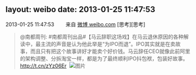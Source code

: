 layout: weibo
date: 2013-01-25 11:47:53
---
2013-01-25 11:47:53  &nbsp;&nbsp;&nbsp;&nbsp;&nbsp;&nbsp; 来自 <a href="http://weibo.com/" rel="nofollow">微博 weibo.com</a>
[思考][思考]
>  @南都周刊: #南都周刊出品#【马云辞职这场戏】在马云退休原因的各种解读中，最主流的声音是认为他此举是“为IPO而退”。IPO其实就是在卖故事，而且只有把这个故事讲好才能卖个好价钱。马云辞任CEO就像此前阿里的架构调整、分拆淘宝一样，都是为了最终顺利IPO抖包袱，包装好故事。http://t.cn/zYz06Er ​​​
>  ![图片](https://ww2.sinaimg.cn/large/61d7cd94gw1e15nwbzuknj.jpg)
